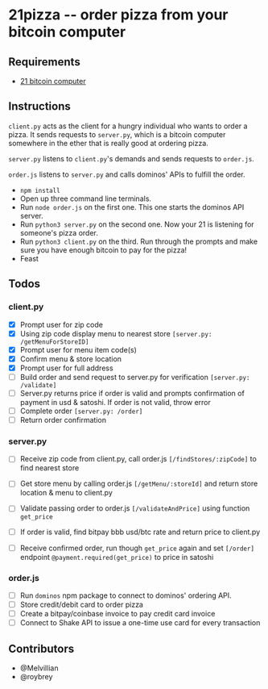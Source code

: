 # 21pizza -- order pizza from your bitcoin computer

## Requirements

* [21 bitcoin computer](https://21.co)

## Instructions

`client.py` acts as the client for a hungry individual who wants to order a pizza. It sends requests to `server.py`, which is a bitcoin computer somewhere in the ether that is really good at ordering pizza.

`server.py` listens to `client.py`'s demands and sends requests to `order.js`.

`order.js` listens to `server.py` and calls dominos' APIs to fulfill the order.

* `npm install`
* Open up three command line terminals.
* Run `node order.js` on the first one. This one starts the dominos API server.
* Run `python3 server.py` on the second one. Now your 21 is listening for someone's pizza order.
* Run `python3 client.py` on the third. Run through the prompts and make sure you have enough bitcoin to pay for the pizza!
* Feast

## Todos

### client.py

- [X] Prompt user for zip code
- [X] Using zip code display menu to nearest store `[server.py: /getMenuForStoreID]`
- [X] Prompt user for menu item code(s)
- [X] Confirm menu & store location
- [X] Prompt user for full address
- [ ] Build order and send request to server.py for verification `[server.py: /validate]`
- [ ] Server.py returns price if order is valid and prompts confirmation of payment in usd & satoshi. If order is not valid, throw error
- [ ] Complete order `[server.py: /order]`
- [ ] Return order confirmation

### server.py


- [ ] Receive zip code from client.py, call order.js `[/findStores/:zipCode]` to find nearest store
- [ ] Get store menu by calling order.js `[/getMenu/:storeId]` and return store location & menu to client.py
- [ ] Validate passing order to order.js `[/validateAndPrice]` using function `get_price`
- [ ] If order is valid, find bitpay bbb usd/btc rate and return price to client.py
- [ ] Receive confirmed order, run though `get_price` again and set `[/order]` endpoint `@payment.required(get_price)` to price in satoshi


### order.js

- [ ] Run `dominos` npm package to connect to dominos' ordering API.
- [ ] Store credit/debit card to order pizza
- [ ] Create a bitpay/coinbase invoice to pay credit card invoice
- [ ] Connect to Shake API to issue a one-time use card for every transaction

## Contributors

* @Melvillian
* @roybrey
